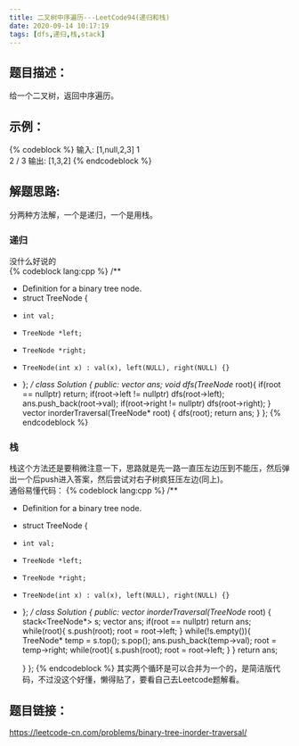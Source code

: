 ```yaml
---
title: 二叉树中序遍历---LeetCode94(递归和栈)
date: 2020-09-14 10:17:19
tags: [dfs,递归,栈,stack]
---
```

## 题目描述：  
给一个二叉树，返回中序遍历。  

## 示例：   
{% codeblock %}
输入: [1,null,2,3]
   1
    \
     2
    /
   3
输出: [1,3,2]
{% endcodeblock %}
<!-- more -->

## 解题思路:  
分两种方法解，一个是递归，一个是用栈。  
### 递归
没什么好说的  
{% codeblock lang:cpp %}
/**
 * Definition for a binary tree node.
 * struct TreeNode {
 *     int val;
 *     TreeNode *left;
 *     TreeNode *right;
 *     TreeNode(int x) : val(x), left(NULL), right(NULL) {}
 * };
 */
class Solution {
public:
    vector<int> ans;
    void dfs(TreeNode* root){
        if(root == nullptr) return;
        if(root->left != nullptr) dfs(root->left);
        ans.push_back(root->val);
        if(root->right != nullptr) dfs(root->right);
    }
    vector<int> inorderTraversal(TreeNode* root) {
        dfs(root);
        return ans;
    }
};
{% endcodeblock %}
### 栈
栈这个方法还是要稍微注意一下，思路就是先一路一直压左边压到不能压，然后弹出一个后push进入答案，然后尝试对右子树疯狂压左边(同上)。  
通俗易懂代码：
{% codeblock lang:cpp %}
/**
 * Definition for a binary tree node.
 * struct TreeNode {
 *     int val;
 *     TreeNode *left;
 *     TreeNode *right;
 *     TreeNode(int x) : val(x), left(NULL), right(NULL) {}
 * };
 */
class Solution {
public:
    vector<int> inorderTraversal(TreeNode* root) {
        stack<TreeNode*> s;
        vector<int> ans;
        if(root == nullptr) return ans;
        while(root){
            s.push(root);
            root = root->left;
        }
        while(!s.empty()){
            TreeNode* temp = s.top();
            s.pop();
            ans.push_back(temp->val);
            root = temp->right;
            while(root){
                s.push(root);
                root = root->left;
            }
        }
        return ans;
        
    }
};
{% endcodeblock %}
其实两个循环是可以合并为一个的，是简洁版代码，不过没这个好懂，懒得贴了，要看自己去Leetcode题解看。  

## 题目链接：  
https://leetcode-cn.com/problems/binary-tree-inorder-traversal/